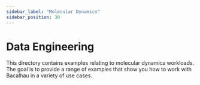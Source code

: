 ```yaml
---
sidebar_label: "Molecular Dynamics"
sidebar_position: 30
---
```

# Data Engineering

This directory contains examples relating to molecular dynamics workloads.
The goal is to provide a range of examples that show you how to work with Bacalhau in a variety of use cases.


